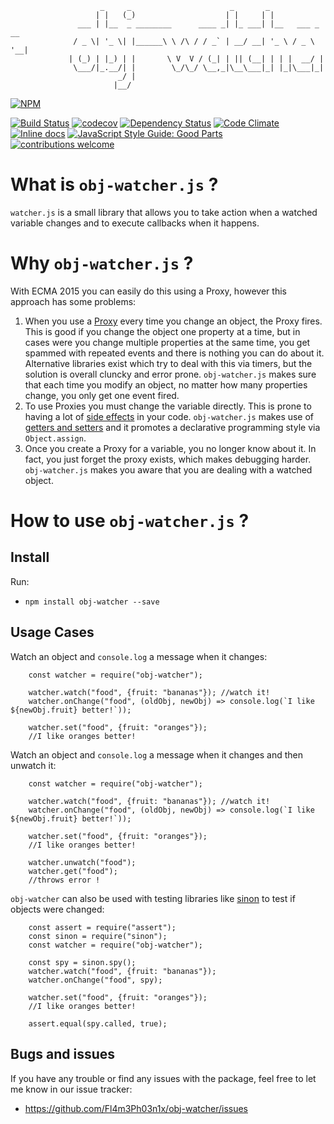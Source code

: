                         _     _                      _       _               
                       | |   (_)                    | |     | |              
                   ___ | |__  _ ________      ____ _| |_ ___| |__   ___ _ __
                  / _ \| '_ \| |______\ \ /\ / / _` | __/ __| '_ \ / _ \ '__|
                 | (_) | |_) | |       \ V  V / (_| | || (__| | | |  __/ |   
                  \___/|_.__/| |        \_/\_/ \__,_|\__\___|_| |_|\___|_|   
                            _/ |                                             
                           |__/                                              




[![NPM](https://nodei.co/npm/obj-watcher.png?downloads=true&downloadRank=true&stars=true)](https://nodei.co/npm/obj-watcher/)

[![Build Status](https://travis-ci.org/Fl4m3Ph03n1x/obj-watcher.svg?branch=master)](https://travis-ci.org/Fl4m3Ph03n1x/obj-watcher)
[![codecov](https://codecov.io/gh/Fl4m3Ph03n1x/obj-watcher/branch/master/graph/badge.svg)](https://codecov.io/gh/Fl4m3Ph03n1x/obj-watcher)
[![Dependency Status](https://www.versioneye.com/user/projects/595386cf368b080067233ec8/badge.svg)](https://www.versioneye.com/user/projects/595386cf368b080067233ec8)
[![Code Climate](https://codeclimate.com/github/Fl4m3Ph03n1x/obj-watcher/badges/gpa.svg)](https://codeclimate.com/github/Fl4m3Ph03n1x/obj-watcher)
[![Inline docs](http://inch-ci.org/github/Fl4m3Ph03n1x/obj-watcher.svg?branch=master)](http://inch-ci.org/github/Fl4m3Ph03n1x/obj-watcher)
[![JavaScript Style Guide: Good Parts](https://img.shields.io/badge/code%20style-goodparts-brightgreen.svg?style=flat)](https://github.com/dwyl/goodparts "JavaScript The Good Parts")
[![contributions welcome](https://img.shields.io/badge/contributions-welcome-brightgreen.svg?style=flat)](https://github.com/dwyl/esta/issues)


# What is `obj-watcher.js` ?

`watcher.js` is a small library that allows you to take action when a watched
variable changes and to execute callbacks when it happens.

# Why `obj-watcher.js` ?

With ECMA 2015 you can easily do this using a Proxy, however this approach has
some problems:

1. When you use a [Proxy](https://developer.mozilla.org/en/docs/Web/JavaScript/Reference/Global_Objects/Proxy)
every time you change an object, the Proxy fires. This is good if you change the object one  property
at a time, but in cases were you change multiple properties at the same time, you get
spammed with repeated events and there is nothing you can do about it. Alternative
libraries exist which try to deal with this via timers, but the solution is overall
cluncky and error prone. `obj-watcher.js` makes sure that each time you modify an object,
no matter how many properties change, you only get one event fired.
2. To use Proxies you must change the variable directly. This is prone to having
a lot of [side effects](https://github.com/ryanmcdermott/clean-code-javascript#functions)
in your code. `obj-watcher.js` makes use of [getters and setters](https://github.com/ryanmcdermott/clean-code-javascript#objects-and-data-structures)
and it promotes a declarative programming style via `Object.assign`.
3. Once you create a Proxy for a variable, you no longer know about it. In fact,
you just forget the proxy exists, which makes debugging harder. `obj-watcher.js`
makes you aware that you are dealing with a watched object.

# How to use `obj-watcher.js` ?

## Install

Run:

 - `npm install obj-watcher --save`

## Usage Cases

Watch an object and `console.log` a message when it changes:

        const watcher = require("obj-watcher");

        watcher.watch("food", {fruit: "bananas"}); //watch it!
        watcher.onChange("food", (oldObj, newObj) => console.log(`I like ${newObj.fruit} better!`));

        watcher.set("food", {fruit: "oranges"});
        //I like oranges better!


Watch an object and `console.log` a message when it changes and then unwatch it:

        const watcher = require("obj-watcher");

        watcher.watch("food", {fruit: "bananas"}); //watch it!
        watcher.onChange("food", (oldObj, newObj) => console.log(`I like ${newObj.fruit} better!`));

        watcher.set("food", {fruit: "oranges"});
        //I like oranges better!

        watcher.unwatch("food");
        watcher.get("food");
        //throws error !

`obj-watcher` can also be used with testing libraries like [sinon](http://sinonjs.org/)
to test if objects were changed:

        const assert = require("assert");
        const sinon = require("sinon");
        const watcher = require("obj-watcher");

        const spy = sinon.spy();
        watcher.watch("food", {fruit: "bananas"});
        watcher.onChange("food", spy);

        watcher.set("food", {fruit: "oranges"});
        //I like oranges better!

        assert.equal(spy.called, true);

## Bugs and issues

If you have any trouble or find any issues with the package, feel free to let me
know in our issue tracker:

 - https://github.com/Fl4m3Ph03n1x/obj-watcher/issues
